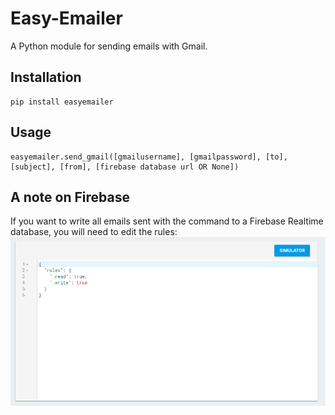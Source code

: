# Easy-Emailer
A Python module for sending emails with Gmail.

## Installation
```
pip install easyemailer
```
## Usage
```
easyemailer.send_gmail([gmailusername], [gmailpassword], [to], [subject], [from], [firebase database url OR None])
```

## A note on Firebase
If you want to write all emails sent with the command to a Firebase Realtime database, you will need to edit the rules:
![Screenshot](/images/firebase.png)
